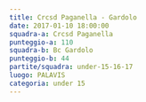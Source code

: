 ```yaml
---
title: Crcsd Paganella - Gardolo
date: 2017-01-10 18:00:00
squadra-a: Crcsd Paganella
punteggio-a: 110
squadra-b: Bc Gardolo
punteggio-b: 44
partite/squadra: under-15-16-17
luogo: PALAVIS
categoria: under 15
---
```

